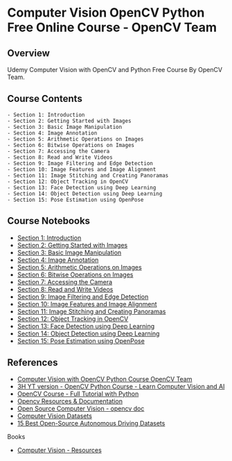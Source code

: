 # Computer Vision OpenCV Python Free Online Course - OpenCV Team 

## Overview

Udemy Computer Vision with OpenCV and Python Free Course By OpenCV Team. 

## Course Contents

```
- Section 1: Introduction
- Section 2: Getting Started with Images
- Section 3: Basic Image Manipulation
- Section 4: Image Annotation
- Section 5: Arithmetic Operations on Images
- Section 6: Bitwise Operations on Images
- Section 7: Accessing the Camera
- Section 8: Read and Write Videos
- Section 9: Image Filtering and Edge Detection
- Section 10: Image Features and Image Alignment
- Section 11: Image Stitching and Creating Panoramas 
- Section 12: Object Tracking in OpenCV
- Section 13: Face Detection using Deep Learning
- Section 14: Object Detection using Deep Learning
- Section 15: Pose Estimation using OpenPose
```

## Course Notebooks

- [Section 1: Introduction](#)
- [Section 2: Getting Started with Images](https://colab.research.google.com/drive/1dPLMM7aa7QNm-xZXzg1enDdX2MfwP2Lz)
- [Section 3: Basic Image Manipulation](#)
- [Section 4: Image Annotation](#)
- [Section 5: Arithmetic Operations on Images](#)
- [Section 6: Bitwise Operations on Images](#)
- [Section 7: Accessing the Camera](#)
- [Section 8: Read and Write Videos](#)
- [Section 9: Image Filtering and Edge Detection](#)
- [Section 10: Image Features and Image Alignment](#)
- [Section 11: Image Stitching and Creating Panoramas](#) 
- [Section 12: Object Tracking in OpenCV](#)
- [Section 13: Face Detection using Deep Learning](#)
- [Section 14: Object Detection using Deep Learning](#)
- [Section 15: Pose Estimation using OpenPose](#)
  
## References

- [Computer Vision with OpenCV Python Course OpenCV Team](https://www.udemy.com/course/computer-vision-with-opencv-official-opencv-free-course/learn/lecture/27025878#overview)
- [3H YT version - OpenCV Python Course - Learn Computer Vision and AI](https://www.youtube.com/watch?v=P4Z8_qe2Cu0)
- [OpenCV Course - Full Tutorial with Python](https://www.youtube.com/watch?v=oXlwWbU8l2o&t=63s)
- [Opencv Resources & Documentation](https://opencv.org/)
- [Open Source Computer Vision - opencv doc](https://docs.opencv.org/4.0.0/index.html)
- [Computer Vision Datasets](https://public.roboflow.com/)
- [15 Best Open-Source Autonomous Driving Datasets](https://medium.com/analytics-vidhya/15-best-open-source-autonomous-driving-datasets-34324676c8d7)

Books

- [Computer Vision - Resources](https://github.com/afondiel/cs-books/tree/main/computer-vision)

